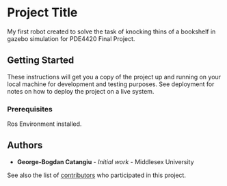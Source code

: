 # Project Title

My first robot created to solve the task of knocking thins of a bookshelf in gazebo simulation for PDE4420 Final Project.

## Getting Started

These instructions will get you a copy of the project up and running on your local machine for development and testing purposes. See deployment for notes on how to deploy the project on a live system.

### Prerequisites

Ros Environment installed.


## Authors

* **George-Bogdan Catangiu** - *Initial work* - Middlesex University

See also the list of [contributors](https://github.com/your/project/contributors) who participated in this project.
